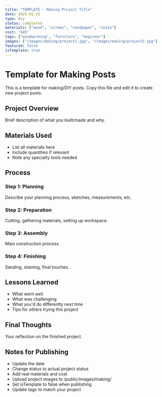 ```yaml
---
title: "TEMPLATE - Making Project Title"
date: 2025-01-15
type: diy
status: completed
materials: ["wood", "screws", "sandpaper", "stain"]
cost: "$45"
tags: ["woodworking", "furniture", "beginner"]
images: ["/images/making/project1.jpg", "/images/making/project2.jpg"]
featured: false
isTemplate: true
---
```


# Template for Making Posts

This is a template for making/DIY posts. Copy this file and edit it to create new project posts.

## Project Overview

Brief description of what you built/made and why.

## Materials Used

- List all materials here
- Include quantities if relevant
- Note any specialty tools needed

## Process

### Step 1: Planning
Describe your planning process, sketches, measurements, etc.

### Step 2: Preparation
Cutting, gathering materials, setting up workspace.

### Step 3: Assembly
Main construction process.

### Step 4: Finishing
Sanding, staining, final touches.

## Lessons Learned

- What went well
- What was challenging
- What you'd do differently next time
- Tips for others trying this project

## Final Thoughts

Your reflection on the finished project.

## Notes for Publishing

- Update the date
- Change status to actual project status
- Add real materials and cost
- Upload project images to /public/images/making/
- Set isTemplate to false when publishing
- Update tags to match your project